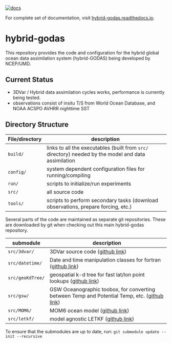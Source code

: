 [![docs](https://readthedocs.org/projects/hybrid-godas/badge/?version=latest)](http://hybrid-godas.readthedocs.io)

For complete set of documentation, visit [hybrid-godas.readthedocs.io](http://hybrid-godas.readthedocs.io/).

# hybrid-godas
This repository provides the code and configuration for the hybrid global ocean data assimilation system (hybrid-GODAS) being developed by NCEP/UMD.

## Current Status
* 3DVar / Hybrid data assimilation cycles works, performance is currently being tested.
* observations consist of insitu T/S from World Ocean Database, and NOAA ACSPO AVHRR nighttime SST

## Directory Structure
| File/directory   | description |
| ---------------- | ----------- |
| `build/`     | links to all the executables (built from `src/` directory) needed by the model and data assimilation |
| `config/`    | system dependent configuration files for running/compiling |
| `run/`       | scripts to initialize/run experiments|
| `src/`       | all source code|
| `tools/`     | scripts to perform secondary tasks (download observations, prepare forcing, etc.)|


Several parts of the code are maintained as separate git repositories. These are downloaded by git when checking out this main hybrid-godas repository. 

| submodule | description |
| --------- | ----------- |
| `src/3dvar/`     | 3DVar source code ([github link](https://github.com/UMD-AOSC/godas-3dvar)) |
| `src/datetime/`  | Date and time manipulation classes for fortran ([github link](https://github.com/wavebitscientific/datetime-fortran)) |
| `src/geoKdTree/` | geospatial k-d tree for fast lat/lon point lookups ([github link](https://github.com/travissluka/geoKdTree)) |
| `src/gsw/`       | GSW Oceanographic toobox, for converting between Temp and Potential Temp, etc. ([github link](https://github.com/TEOS-10/GSW-Fortran))|
| `src/MOM6/`      | MOM6 ocean model ([github link](https://github.com/NOAA-GFDL/MOM6-examples)) |
| `src/letkf/`     | model agnostic LETKF ([github link](https://github.com/travissluka/UMD-LETKF)) |

To ensure that the submodules are up to date, run:
`git submodule update --init --recursive`